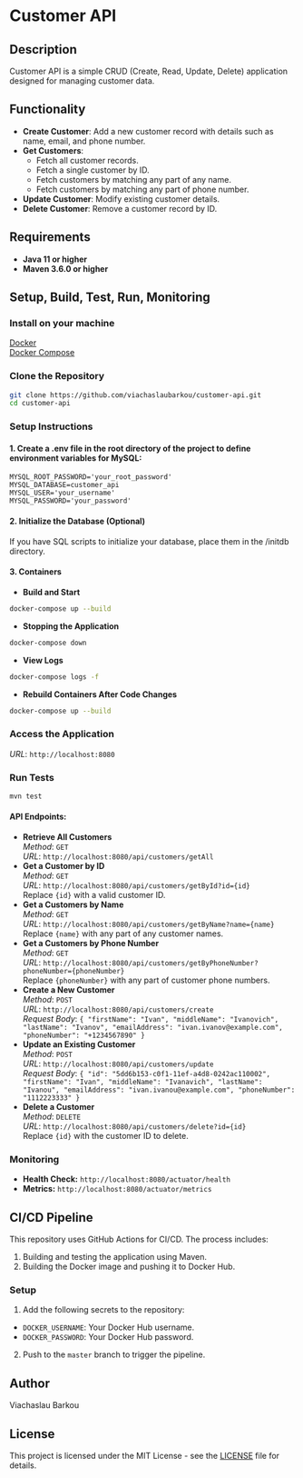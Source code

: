 # Customer API

## Description
Customer API is a simple CRUD (Create, Read, Update, Delete) application designed for managing customer data.

## Functionality
- **Create Customer**: Add a new customer record with details such as name, email, and phone number.
- **Get Customers**:
    - Fetch all customer records.
    - Fetch a single customer by ID.
    - Fetch customers by matching any part of any name.
    - Fetch customers by matching any part of phone number.
- **Update Customer**: Modify existing customer details.
- **Delete Customer**: Remove a customer record by ID.

## Requirements
- **Java 11 or higher**
- **Maven 3.6.0 or higher**

## Setup, Build, Test, Run, Monitoring
### Install on your machine
[Docker](https://docs.docker.com/get-docker/)  
[Docker Compose](https://docs.docker.com/compose/install/)
### Clone the Repository
```bash
git clone https://github.com/viachaslaubarkou/customer-api.git
cd customer-api
```
### Setup Instructions
#### 1. Create a .env file in the root directory of the project to define environment variables for MySQL:
```env
MYSQL_ROOT_PASSWORD='your_root_password'
MYSQL_DATABASE=customer_api
MYSQL_USER='your_username'
MYSQL_PASSWORD='your_password'
```
#### 2. Initialize the Database (Optional)
If you have SQL scripts to initialize your database, place them in the /initdb directory.
#### 3. Containers  
* **Build and Start**  
```bash
docker-compose up --build
```
* **Stopping the Application**
```bash
docker-compose down
```
* **View Logs**
```bash
docker-compose logs -f
```
* **Rebuild Containers After Code Changes**
```bash
docker-compose up --build
```
### Access the Application
*URL*: `http://localhost:8080`
### Run Tests
```bash
mvn test
```
#### API Endpoints:
* **Retrieve All Customers**  
*Method*: `GET`  
*URL*: `http://localhost:8080/api/customers/getAll`
* **Get a Customer by ID**  
*Method*: `GET`  
*URL*: `http://localhost:8080/api/customers/getById?id={id}`  
Replace `{id}` with a valid customer ID.
* **Get a Customers by Name**  
  *Method*: `GET`  
  *URL*: `http://localhost:8080/api/customers/getByName?name={name}`  
  Replace `{name}` with any part of any customer names.
* **Get a Customers by Phone Number**  
  *Method*: `GET`  
  *URL*: `http://localhost:8080/api/customers/getByPhoneNumber?phoneNumber={phoneNumber}`  
  Replace `{phoneNumber}` with any part of customer phone numbers.
* **Create a New Customer**  
*Method*: `POST`  
*URL*: `http://localhost:8080/api/customers/create`  
*Request Body*: `{ "firstName": "Ivan", "middleName": "Ivanovich", "lastName": "Ivanov", "emailAddress": "ivan.ivanov@example.com", "phoneNumber": "+1234567890" }`
* **Update an Existing Customer**  
*Method*: `POST`  
*URL*: `http://localhost:8080/api/customers/update`  
*Request Body*: `{ "id": "5dd6b153-c0f1-11ef-a4d8-0242ac110002", "firstName": "Ivan", "middleName": "Ivanavich", "lastName": "Ivanou", "emailAddress": "ivan.ivanou@example.com", "phoneNumber": "1112223333" }`
* **Delete a Customer**  
*Method*: `DELETE`  
*URL*: `http://localhost:8080/api/customers/delete?id={id}`  
Replace `{id}` with the customer ID to delete.
### Monitoring
* **Health Check:** `http://localhost:8080/actuator/health`  
* **Metrics:** `http://localhost:8080/actuator/metrics`

## CI/CD Pipeline
This repository uses GitHub Actions for CI/CD. The process includes:
1. Building and testing the application using Maven.
2. Building the Docker image and pushing it to Docker Hub.
### Setup
1. Add the following secrets to the repository:
  - `DOCKER_USERNAME`: Your Docker Hub username.
  - `DOCKER_PASSWORD`: Your Docker Hub password.
2. Push to the `master` branch to trigger the pipeline.

## Author
Viachaslau Barkou

## License
This project is licensed under the MIT License - see the [LICENSE](LICENSE) file for details.
